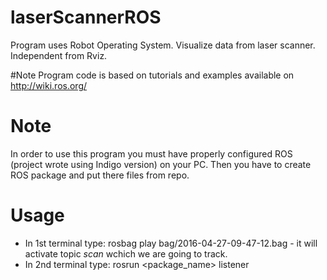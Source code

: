 # laserScannerROS
Program uses Robot Operating System. Visualize data from laser scanner. Independent from Rviz.

#Note
Program code is based on tutorials and examples available on http://wiki.ros.org/

# Note
In order to use this program you must have properly configured ROS (project wrote using Indigo version) on your PC. 
Then you have to create ROS package and put there files from repo.

# Usage
* In 1st terminal type: rosbag play bag/2016-04-27-09-47-12.bag - it will activate topic _scan_ wchich we are going to track.
* In 2nd terminal type: rosrun <package_name> listener
